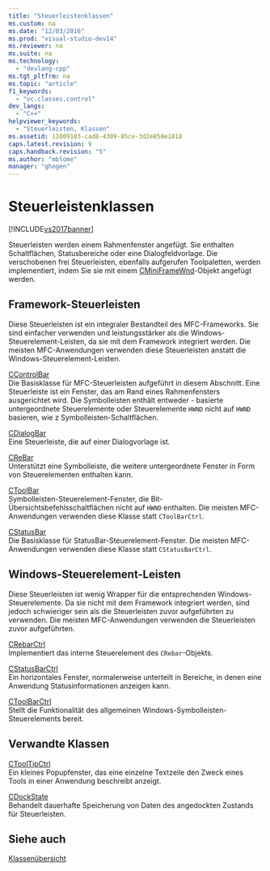 ```yaml
---
title: "Steuerleistenklassen"
ms.custom: na
ms.date: "12/03/2016"
ms.prod: "visual-studio-dev14"
ms.reviewer: na
ms.suite: na
ms.technology: 
  - "devlang-cpp"
ms.tgt_pltfrm: na
ms.topic: "article"
f1_keywords: 
  - "vc.classes.control"
dev_langs: 
  - "C++"
helpviewer_keywords: 
  - "Steuerleisten, Klassen"
ms.assetid: 11009103-cad8-4309-85ce-3d2e858e1818
caps.latest.revision: 9
caps.handback.revision: "5"
ms.author: "mblome"
manager: "ghogen"
---
```

# Steuerleistenklassen
[!INCLUDE[vs2017banner](../assembler/inline/includes/vs2017banner.md)]

Steuerleisten werden einem Rahmenfenster angefügt.  Sie enthalten Schaltflächen, Statusbereiche oder eine Dialogfeldvorlage.  Die verschobenen frei Steuerleisten, ebenfalls aufgerufen Toolpaletten, werden implementiert, indem Sie sie mit einem [CMiniFrameWnd](../mfc/reference/cminiframewnd-class.md)\-Objekt angefügt werden.  
  
## Framework\-Steuerleisten  
 Diese Steuerleisten ist ein integraler Bestandteil des MFC\-Frameworks.  Sie sind einfacher verwenden und leistungsstärker als die Windows\-Steuerelement\-Leisten, da sie mit dem Framework integriert werden.  Die meisten MFC\-Anwendungen verwenden diese Steuerleisten anstatt die Windows\-Steuerelement\-Leisten.  
  
 [CControlBar](../mfc/reference/ccontrolbar-class.md)  
 Die Basisklasse für MFC\-Steuerleisten aufgeführt in diesem Abschnitt.  Eine Steuerleiste ist ein Fenster, das am Rand eines Rahmenfensters ausgerichtet wird.  Die Symbolleisten enthält entweder \- basierte untergeordnete Steuerelemente oder Steuerelemente `HWND` nicht auf `HWND` basieren, wie z Symbolleisten\-Schaltflächen.  
  
 [CDialogBar](../mfc/reference/cdialogbar-class.md)  
 Eine Steuerleiste, die auf einer Dialogvorlage ist.  
  
 [CReBar](../mfc/reference/crebar-class.md)  
 Unterstützt eine Symbolleiste, die weitere untergeordnete Fenster in Form von Steuerelementen enthalten kann.  
  
 [CToolBar](../mfc/reference/ctoolbar-class.md)  
 Symbolleisten\-Steuerelement\-Fenster, die Bit\-Übersichtsbefehlsschaltflächen nicht auf `HWND` enthalten.  Die meisten MFC\-Anwendungen verwenden diese Klasse statt `CToolBarCtrl`.  
  
 [CStatusBar](../mfc/reference/cstatusbar-class.md)  
 Die Basisklasse für StatusBar\-Steuerelement\-Fenster.  Die meisten MFC\-Anwendungen verwenden diese Klasse statt `CStatusBarCtrl`.  
  
## Windows\-Steuerelement\-Leisten  
 Diese Steuerleisten ist wenig Wrapper für die entsprechenden Windows\-Steuerelemente.  Da sie nicht mit dem Framework integriert werden, sind jedoch schwieriger sein als die Steuerleisten zuvor aufgeführten zu verwenden.  Die meisten MFC\-Anwendungen verwenden die Steuerleisten zuvor aufgeführten.  
  
 [CRebarCtrl](../mfc/reference/crebarctrl-class.md)  
 Implementiert das interne Steuerelement des `CRebar`\-Objekts.  
  
 [CStatusBarCtrl](../mfc/reference/cstatusbarctrl-class.md)  
 Ein horizontales Fenster, normalerweise unterteilt in Bereiche, in denen eine Anwendung Statusinformationen anzeigen kann.  
  
 [CToolBarCtrl](../mfc/reference/ctoolbarctrl-class.md)  
 Stellt die Funktionalität des allgemeinen Windows\-Symbolleisten\-Steuerelements bereit.  
  
## Verwandte Klassen  
 [CToolTipCtrl](../mfc/reference/ctooltipctrl-class.md)  
 Ein kleines Popupfenster, das eine einzelne Textzeile den Zweck eines Tools in einer Anwendung beschreibt anzeigt.  
  
 [CDockState](../mfc/reference/cdockstate-class.md)  
 Behandelt dauerhafte Speicherung von Daten des angedockten Zustands für Steuerleisten.  
  
## Siehe auch  
 [Klassenübersicht](../mfc/class-library-overview.md)